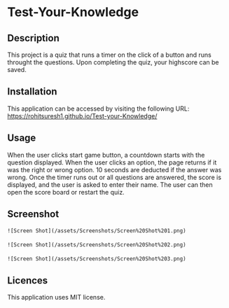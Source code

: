 # Test-Your-Knowledge

## Description
This project is a quiz that runs a timer on the click of a button and runs throught the questions. Upon completing the quiz, your highscore can be saved.

## Installation 

This application can be accessed by visiting the following URL:
https://rohitsuresh1.github.io/Test-your-Knowledge/

## Usage

When the user clicks start game button, a countdown starts with the question displayed. When the user clicks an option, the page returns if it was the right or wrong option. 10 seconds are deducted if the answer was wrong. Once the timer runs out or all questions are answered, the score is displayed, and the user is asked to enter their name. The user can then open the score board or restart the quiz.

## Screenshot


    ![Screen Shot](/assets/Screenshots/Screen%20Shot%201.png)

    ![Screen Shot](/assets/Screenshots/Screen%20Shot%202.png)

    ![Screen Shot](/assets/Screenshots/Screen%20Shot%203.png)
   

## Licences

This application uses MIT license.


